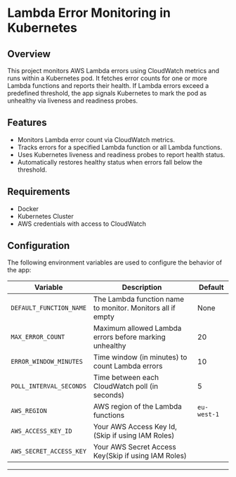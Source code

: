 # Lambda Error Monitoring in Kubernetes

## Overview

This project monitors AWS Lambda errors using CloudWatch metrics and runs within a Kubernetes pod. It fetches error counts for one or more Lambda functions and reports their health. If Lambda errors exceed a predefined threshold, the app signals Kubernetes to mark the pod as unhealthy via liveness and readiness probes.

## Features

- Monitors Lambda error count via CloudWatch metrics.
- Tracks errors for a specified Lambda function or all Lambda functions.
- Uses Kubernetes liveness and readiness probes to report health status.
- Automatically restores healthy status when errors fall below the threshold.

## Requirements

- Docker
- Kubernetes Cluster
- AWS credentials with access to CloudWatch

## Configuration

The following environment variables are used to configure the behavior of the app:

| Variable                | Description                                                | Default     |
| ----------------------- | ---------------------------------------------------------- | ----------- |
| `DEFAULT_FUNCTION_NAME` | The Lambda function name to monitor. Monitors all if empty | None        |
| `MAX_ERROR_COUNT`       | Maximum allowed Lambda errors before marking unhealthy     | 20          |
| `ERROR_WINDOW_MINUTES`  | Time window (in minutes) to count Lambda errors            | 10          |
| `POLL_INTERVAL_SECONDS` | Time between each CloudWatch poll (in seconds)             | 5           |
| `AWS_REGION`            | AWS region of the Lambda functions                         | `eu-west-1` |
| `AWS_ACCESS_KEY_ID`     | Your AWS Access Key Id, (Skip if using IAM Roles)          |             |
| `AWS_SECRET_ACCESS_KEY` | Your AWS Secret Access Key(Skip if using IAM Roles)        |             |

---
